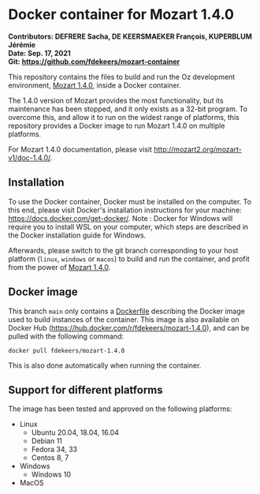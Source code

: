 # Docker container for Mozart 1.4.0

**Contributors: DEFRERE Sacha, DE KEERSMAEKER François, KUPERBLUM Jérémie** \
**Date: Sep. 17, 2021** \
**Git: https://github.com/fdekeers/mozart-container**

This repository contains the files to build and run
the Oz development environment, [Mozart 1.4.0](http://mozart2.org/mozart-v1/),
inside a Docker container.

The 1.4.0 version of Mozart provides the most functionality,
but its maintenance has been stopped,
and it only exists as a 32-bit program.
To overcome this, and allow it to run on the widest range of platforms,
this repository provides a Docker image to run Mozart 1.4.0 on multiple platforms.

For Mozart 1.4.0 documentation, please visit
http://mozart2.org/mozart-v1/doc-1.4.0/.


## Installation

To use the Docker container, Docker must be installed on the computer.
To this end, please visit Docker's installation instructions for your machine:
https://docs.docker.com/get-docker/.
Note : Docker for Windows will require you to install WSL on your computer, which steps are described in the Docker installation guide for Windows.

Afterwards, please switch to the git branch corresponding to your host platform
(`linux`, `windows` or `macos`)
to build and run the container, and profit from the power of
[Mozart 1.4.0](http://mozart2.org/mozart-v1/).


## Docker image

This branch `main` only contains a [Dockerfile](Dockerfile) describing the Docker image used to build instances of the container.
This image is also available on Docker Hub (https://hub.docker.com/r/fdekeers/mozart-1.4.0),
and can be pulled with the following command:
```shell
docker pull fdekeers/mozart-1.4.0
```
This is also done automatically when running the container.


## Support for different platforms

The image has been tested and approved on the following platforms:
- Linux
    - Ubuntu 20.04, 18.04, 16.04
    - Debian 11
    - Fedora 34, 33
    - Centos 8, 7
- Windows
    - Windows 10
- MacOS

